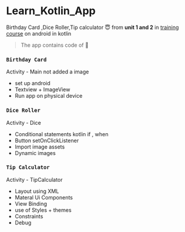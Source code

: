 # Learn_Kotlin_App
Birthday Card ,Dice Roller,Tip calculator 😇 from **unit 1 and 2** in [training course](develper.android.com) on android in kotlin 

>The app contains code of 🤗
### `Birthday Card`
Activity - Main 
not added a image 
- set up android
- Textview + ImageView
- Run app on physical device
### `Dice Roller`
Activity - Dice
- Conditional statements kotlin if , when
- Button setOnClickListener
- Import image assets
- Dynamic images
### `Tip Calculator`
Activity - TipCalculator
- Layout using XML
- Materal Ui Components
- View Binding
- use of Styles + themes 
- Constraints 
- Debug 

